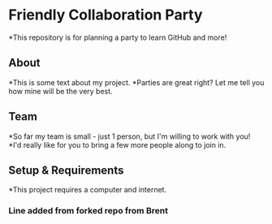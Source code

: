# Friendly Collaboration Party

*This repository is for planning a party to learn GitHub and more!

## About
*This is some text about my project.
*Parties are great right? Let me tell you how mine will be the very best.

## Team
*So far my team is small - just 1 person, but I'm willing to work with you!
*I'd really like for you to bring a few more people along to join in.

## Setup & Requirements
*This project requires a computer and internet.


### Line added from forked repo from Brent
